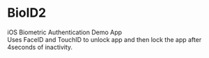 # BioID2
iOS Biometric Authentication Demo App <br>
Uses FaceID and TouchID to unlock app and then lock the app after 4seconds of inactivity.


